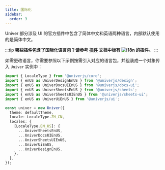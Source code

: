 ```yaml
---
title: 国际化
sidebar:
  order: 3
---
```


Univer 部分涉及 UI 的官方插件中包含了简体中文和英语两种语言，内部默认使用的是简体中文。

:::tip
**哪些插件包含了国际化语言包？请参考 [插件](/zh-cn/api) 文档中标有 ![i18n](https://img.shields.io/badge/zh--CN%20%7C%20en--US-cornflowerblue?label=i18n) 的插件。**
:::

如需更改语言，你需要参照以下示例按需引入对应的语言包，并组装成一个对象传入 `Univer` 实例中：

```typescript title="main.ts"
import { LocaleType } from '@univerjs/core';
import { enUS as UniverDesignEnUS } from '@univerjs/design';
import { enUS as UniverDocsUIEnUS } from '@univerjs/docs-ui';
import { enUS as UniverSheetsEnUS } from '@univerjs/sheets';
import { enUS as UniverSheetsUIEnUS } from '@univerjs/sheets-ui';
import { enUS as UniverUiEnUS } from '@univerjs/ui';

const univer = new Univer({
  theme: defaultTheme,
  locale: LocaleType.ZH_CN,
  locales: {
    [LocaleType.EN_US]: {
      ...UniverSheetsEnUS,
      ...UniverDocsUIEnUS,
      ...UniverSheetsUIEnUS,
      ...UniverUiEnUS,
      ...UniverDesignEnUS,
    },
  },
});
```
